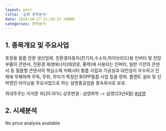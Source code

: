 ```yaml
---
layout: post
title: '삼영 종목분석'
date: 2024-10-27 21:20:23 +0900
categories: 종목분석
---
```


## 1. 종목개요 및 주요사업

포장용 필름 전문 생산업체. 친환경자동차(전기차,수소차,하이브리드)용 인버터 및 전장부품의 콘덴서, 친환경 재생에너지(태양광, 풍력)에 사용되는 인버터, 일반 가전의 콘덴서 등 필름형 콘덴서의 핵심소재 커패시터 필름 사업과 가공성과 대전성이 우수하고 인체에 무해하며 무독, 무취, 무미가 특징인 BOPP필름 사업 등을 영위. 플랜트 설비 및 선박엔진 라이닝을 주요사업으로 하는 삼영중공업을 종속회사로 보유. 

최대주주는 이석준 외(25.10%) 상호변경 : 삼영화학 -> 삼영(23년4월)
[#삼영](#)

## 2. 시세분석

No price analysis available
